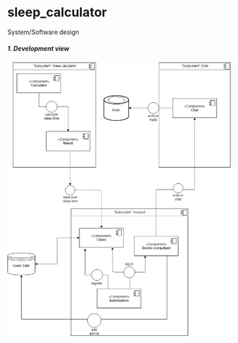 # sleep_calculator
System/Software design

##### 1. Development view
![development_view](sleepcalculator.PNG "system services")
